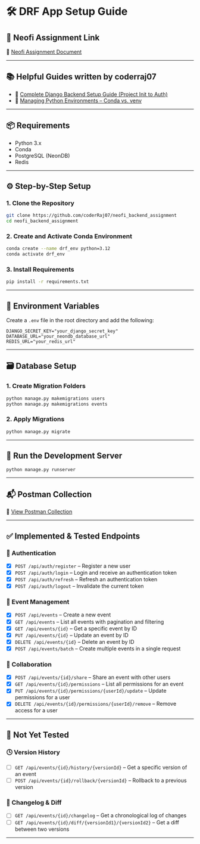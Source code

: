 # 🛠️ DRF App Setup Guide

## 📄 Neofi Assignment Link

📘 [Neofi Assignment Document](https://docs.google.com/document/d/1kPhppih_OrYvj_dzzoJIfw6KUL6oK-J35G3z9lc-ois/edit?tab=t.0)

---
## 📚 Helpful Guides written by coderraj07

* 🔗 [Complete Django Backend Setup Guide (Project Init to Auth)](https://coderraj07.medium.com/complete-django-backend-setup-guide-from-project-initialization-to-advanced-views-authentication-cc1ab54f7521)
* 🔗 [Managing Python Environments – Conda vs. venv](https://medium.com/towardsdev/managing-python-environments-the-right-way-conda-vs-venv-1691162a7016)

---

## 📦 Requirements

* Python 3.x
* Conda
* PostgreSQL (NeonDB)
* Redis

---

## ⚙️ Step-by-Step Setup

### 1. Clone the Repository

```bash
git clone https://github.com/coderRaj07/neofi_backend_assignment
cd neofi_backend_assignment
```

### 2. Create and Activate Conda Environment

```bash
conda create --name drf_env python=3.12
conda activate drf_env
```

### 3. Install Requirements

```bash
pip install -r requirements.txt
```

---

## 🔐 Environment Variables

Create a `.env` file in the root directory and add the following:

```env
DJANGO_SECRET_KEY="your_django_secret_key"
DATABASE_URL="your_neondb_database_url"
REDIS_URL="your_redis_url"
```

---

## 🗃️ Database Setup

### 1. Create Migration Folders

```bash
python manage.py makemigrations users
python manage.py makemigrations events
```

### 2. Apply Migrations

```bash
python manage.py migrate
```

---

## 🚀 Run the Development Server

```bash
python manage.py runserver
```

---

## 📬 Postman Collection

🧪 [View Postman Collection](neofi_backend_assignment.postman_collection.json)

---

## ✅ Implemented & Tested Endpoints

### 🔐 Authentication

* [x] `POST /api/auth/register` – Register a new user
* [x] `POST /api/auth/login` – Login and receive an authentication token
* [x] `POST /api/auth/refresh` – Refresh an authentication token
* [x] `POST /api/auth/logout` – Invalidate the current token

### 📅 Event Management

* [x] `POST /api/events` – Create a new event
* [x] `GET /api/events` – List all events with pagination and filtering
* [x] `GET /api/events/{id}` – Get a specific event by ID
* [x] `PUT /api/events/{id}` – Update an event by ID
* [x] `DELETE /api/events/{id}` – Delete an event by ID
* [x] `POST /api/events/batch` – Create multiple events in a single request

### 🤝 Collaboration

* [x] `POST /api/events/{id}/share` – Share an event with other users
* [x] `GET /api/events/{id}/permissions` – List all permissions for an event
* [x] `PUT /api/events/{id}/permissions/{userId}/update` – Update permissions for a user
* [x] `DELETE /api/events/{id}/permissions/{userId}/remove` – Remove access for a user

---

## 🚧 Not Yet Tested

### 🕓 Version History

* [ ] `GET /api/events/{id}/history/{versionId}` – Get a specific version of an event
* [ ] `POST /api/events/{id}/rollback/{versionId}` – Rollback to a previous version

### 📝 Changelog & Diff

* [ ] `GET /api/events/{id}/changelog` – Get a chronological log of changes
* [ ] `GET /api/events/{id}/diff/{versionId1}/{versionId2}` – Get a diff between two versions

---
